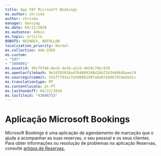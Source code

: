 ```yaml
---
title: App 597 Microsoft Bookings
ms.author: chrisda
author: chrisda
manager: dansimp
ms.date: 04/21/2020
ms.audience: Admin
ms.topic: article
ROBOTS: NOINDEX, NOFOLLOW
localization_priority: Normal
ms.collection: Adm_O365
ms.custom:
- "597"
- "3800001"
ms.assetid: 99cf97b6-0ecb-4e38-a2c6-4b59c702c978
ms.openlocfilehash: 9e2d785810ad764809348d1bb716346964baee74
ms.sourcegitcommit: 55eff703a17e500681d8fa6a87eb067019ade3cc
ms.translationtype: MT
ms.contentlocale: pt-PT
ms.lasthandoff: 04/22/2020
ms.locfileid: "43698753"
---
```

# <a name="microsoft-bookings-app"></a>Aplicação Microsoft Bookings

Microsoft Bookings é uma aplicação de agendamento de marcação que o ajuda a acompanhar as suas reservas, o seu pessoal e os seus clientes. Para obter informações ou resolução de problemas na aplicação Reservas, consulte [artigos de Reservas.](https://support.office.com/article/b9c9295c-c654-4b10-b5cc-f739825fc092)

